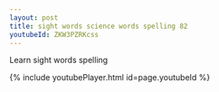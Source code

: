 ```yaml
---
layout: post
title: sight words science words spelling 82
youtubeId: ZKW3PZRKcss
---
```

 
 
Learn sight words spelling
 
 
 
 
{% include youtubePlayer.html id=page.youtubeId %}
 
 
